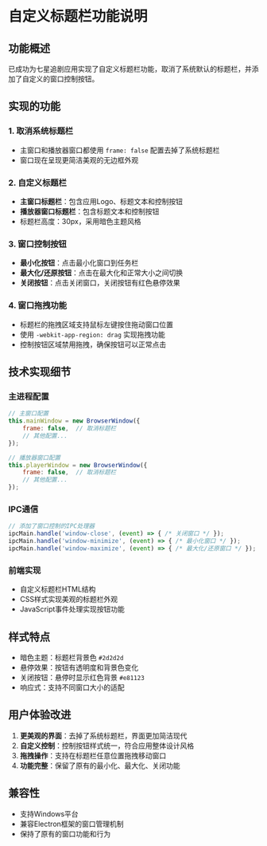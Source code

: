 # 自定义标题栏功能说明

## 功能概述

已成功为七星追剧应用实现了自定义标题栏功能，取消了系统默认的标题栏，并添加了自定义的窗口控制按钮。

## 实现的功能

### 1. 取消系统标题栏

- 主窗口和播放器窗口都使用 `frame: false` 配置去掉了系统标题栏
- 窗口现在呈现更简洁美观的无边框外观

### 2. 自定义标题栏

- **主窗口标题栏**：包含应用Logo、标题文本和控制按钮
- **播放器窗口标题栏**：包含标题文本和控制按钮
- 标题栏高度：30px，采用暗色主题风格

### 3. 窗口控制按钮

- **最小化按钮**：点击最小化窗口到任务栏
- **最大化/还原按钮**：点击在最大化和正常大小之间切换
- **关闭按钮**：点击关闭窗口，关闭按钮有红色悬停效果

### 4. 窗口拖拽功能

- 标题栏的拖拽区域支持鼠标左键按住拖动窗口位置
- 使用 `-webkit-app-region: drag` 实现拖拽功能
- 控制按钮区域禁用拖拽，确保按钮可以正常点击

## 技术实现细节

### 主进程配置

```javascript
// 主窗口配置
this.mainWindow = new BrowserWindow({
    frame: false,  // 取消标题栏
    // 其他配置...
});

// 播放器窗口配置
this.playerWindow = new BrowserWindow({
    frame: false,  // 取消标题栏
    // 其他配置...
});
```

### IPC通信

```javascript
// 添加了窗口控制的IPC处理器
ipcMain.handle('window-close', (event) => { /* 关闭窗口 */ });
ipcMain.handle('window-minimize', (event) => { /* 最小化窗口 */ });
ipcMain.handle('window-maximize', (event) => { /* 最大化/还原窗口 */ });
```

### 前端实现

- 自定义标题栏HTML结构
- CSS样式实现美观的标题栏外观
- JavaScript事件处理实现按钮功能

## 样式特点

- 暗色主题：标题栏背景色 `#2d2d2d`
- 悬停效果：按钮有透明度和背景色变化
- 关闭按钮：悬停时显示红色背景 `#e81123`
- 响应式：支持不同窗口大小的适配

## 用户体验改进

1. **更美观的界面**：去掉了系统标题栏，界面更加简洁现代
2. **自定义控制**：控制按钮样式统一，符合应用整体设计风格
3. **拖拽操作**：支持在标题栏任意位置拖拽移动窗口
4. **功能完整**：保留了原有的最小化、最大化、关闭功能

## 兼容性

- 支持Windows平台
- 兼容Electron框架的窗口管理机制
- 保持了原有的窗口功能和行为
